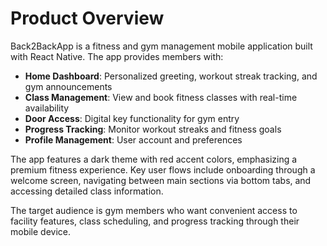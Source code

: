 # Product Overview

Back2BackApp is a fitness and gym management mobile application built with React Native. The app provides members with:

- **Home Dashboard**: Personalized greeting, workout streak tracking, and gym announcements
- **Class Management**: View and book fitness classes with real-time availability
- **Door Access**: Digital key functionality for gym entry
- **Progress Tracking**: Monitor workout streaks and fitness goals
- **Profile Management**: User account and preferences

The app features a dark theme with red accent colors, emphasizing a premium fitness experience. Key user flows include onboarding through a welcome screen, navigating between main sections via bottom tabs, and accessing detailed class information.

The target audience is gym members who want convenient access to facility features, class scheduling, and progress tracking through their mobile device.